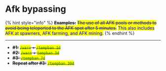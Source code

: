 # Afk bypassing

{% hint style="info" %}
~~**Examples:**~~ ~~<mark style="color:blue;">The use of all AFK pools or methods to avoid being teleported to the AFK spot after 5 minutes.</mark>~~ <mark style="color:blue;"></mark><mark style="color:blue;">This also includes AFK at spawners, AFK farming, and AFK mining.</mark>
{% endhint %}

***

* ~~**#1:**~~ ~~<mark style="color:green;">`/warn`</mark> + <mark style="color:green;">`/tempban 1d`</mark>~~
* ~~**#2:**~~ ~~<mark style="color:green;">`/warn`</mark> + <mark style="color:green;">`tempban 3d`</mark>~~
* ~~**#3:** <mark style="color:green;">`/tempban 7d`</mark>~~
* ~~**Repeat after #3:**~~ ~~<mark style="color:green;">`/tempban 30d`</mark>~~
